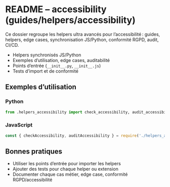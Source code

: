 # README – accessibility (guides/helpers/accessibility)

Ce dossier regroupe les helpers ultra avancés pour l’accessibilité : guides, helpers, edge cases, synchronisation JS/Python, conformité RGPD, audit, CI/CD.

- Helpers synchronisés JS/Python
- Exemples d’utilisation, edge cases, auditabilité
- Points d’entrée (`__init__.py`, `__init__.js`)
- Tests d’import et de conformité

## Exemples d’utilisation

### Python
```python
from .helpers_accessibility import check_accessibility, audit_accessibility
```

### JavaScript
```js
const { checkAccessibility, auditAccessibility } = require('./helpers_accessibility');
```

## Bonnes pratiques
- Utiliser les points d’entrée pour importer les helpers
- Ajouter des tests pour chaque helper ou extension
- Documenter chaque cas métier, edge case, conformité RGPD/accessibilité
